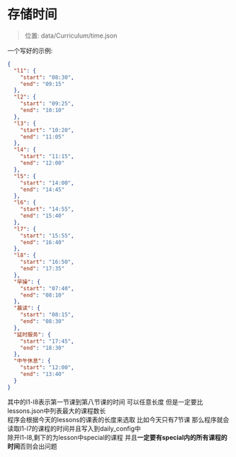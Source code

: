 # 存储时间
>位置: data/Curriculum/time.json    

一个写好的示例:
```json
{
  "l1": {
    "start": "08:30",
    "end": "09:15"
  },
  "l2": {
    "start": "09:25",
    "end": "10:10"
  },
  "l3": {
    "start": "10:20",
    "end": "11:05"
  },
  "l4": {
    "start": "11:15",
    "end": "12:00"
  },
  "l5": {
    "start": "14:00",
    "end": "14:45"
  },
  "l6": {
    "start": "14:55",
    "end": "15:40"
  },
  "l7": {
    "start": "15:55",
    "end": "16:40"
  },
  "l8": {
    "start": "16:50",
    "end": "17:35"
  },
  "早操": {
    "start": "07:40",
    "end": "08:10"
  },
  "晨读": {
    "start": "08:15",
    "end": "08:30"
  },
  "延时服务": {
    "start": "17:45",
    "end": "18:30"
  },
  "中午休息": {
    "start": "12:00",
    "end": "13:40"
  }
}
```
其中的l1-l8表示第一节课到第八节课的时间 可以任意长度 但是一定要比lessons.json中列表最大的课程数长  
程序会根据今天的lessons的课表的长度来选取 比如今天只有7节课 那么程序就会读取l1-l7的课程的时间并且写入到daily_config中  
除开l1-l8,剩下的为lesson中special的课程 并且**一定要有special内的所有课程的时间**否则会出问题
